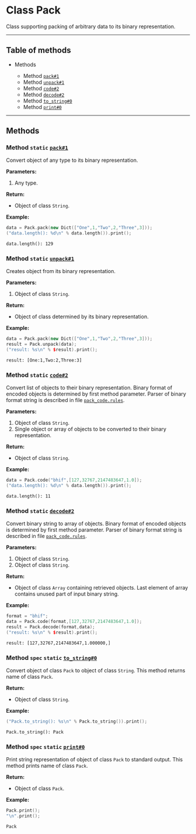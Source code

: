 # Class Pack

Class supporting packing of arbitrary data to its binary
representation.

-----

## Table of methods

* Methods

  * Method [`pack#1`](#pack%231)
  * Method [`unpack#1`](#unpack%231)
  * Method [`code#2`](#code%232)
  * Method [`decode#2`](#decode%232)
  * Method [`to_string#0`](#to_string%230)
  * Method [`print#0`](#print%230)

-----

## Methods

<a name="pack#1" />

### Method `static` [`pack#1`](https://github.com/izuzanak/uclang/blob/master/uclang/../uclang/mods/pack_uclm/source_files/pack_module.cc#L270)

Convert object of any type to its binary representation.

**Parameters:**

1. Any type.

**Return:**

* Object of class `String`.

**Example:**

```cpp
data = Pack.pack(new Dict(["One",1,"Two",2,"Three",3]));
("data.length(): %d\n" % data.length()).print();
```
```
data.length(): 129
```

<a name="unpack#1" />

### Method `static` [`unpack#1`](https://github.com/izuzanak/uclang/blob/master/uclang/../uclang/mods/pack_uclm/source_files/pack_module.cc#L391)

Creates object from its binary representation.

**Parameters:**

1. Object of class `String`.

**Return:**

* Object of class determined by its binary representation.

**Example:**

```cpp
data = Pack.pack(new Dict(["One",1,"Two",2,"Three",3]));
result = Pack.unpack(data);
("result: %s\n" % $result).print();
```
```
result: [One:1,Two:2,Three:3]
```

<a name="code#2" />

### Method `static` [`code#2`](https://github.com/izuzanak/uclang/blob/master/uclang/../uclang/mods/pack_uclm/source_files/pack_module.cc#L591)

Convert list of objects to their binary representation. Binary format of
encoded objects is determined by first method parameter. Parser
of binary format string is described in file
[`pack_code.rules`](https://github.com/izuzanak/uclang/blob/master/uclang/parsers/pack_code/pack_code.rules).

**Parameters:**

1. Object of class `String`.
2. Single object or array of objects to be converted to their binary representation.

**Return:**

* Object of class `String`.

**Example:**

```cpp
data = Pack.code("bhif",[127,32767,2147483647,1.0]);
("data.length(): %d\n" % data.length()).print();
```
```
data.length(): 11
```

<a name="decode#2" />

### Method `static` [`decode#2`](https://github.com/izuzanak/uclang/blob/master/uclang/../uclang/mods/pack_uclm/source_files/pack_module.cc#L1035)

Convert binary string to array of objects. Binary format of encoded objects
is determined by first method parameter. Parser of binary format string is
described in file
[`pack_code.rules`](https://github.com/izuzanak/uclang/blob/master/uclang/parsers/pack_code/pack_code.rules).

**Parameters:**

1. Object of class `String`.
2. Object of class `String`.

**Return:**

* Object of class `Array` containing retrieved objects. Last element of
array contains unused part of input binary string.

**Example:**

```cpp
format = "bhif";
data = Pack.code(format,[127,32767,2147483647,1.0]);
result = Pack.decode(format,data);
("result: %s\n" % $result).print();
```
```
result: [127,32767,2147483647,1.000000,]
```

<a name="to_string#0" />

### Method `spec` `static` [`to_string#0`](https://github.com/izuzanak/uclang/blob/master/uclang/../uclang/mods/pack_uclm/source_files/pack_module.cc#L1413)

Convert object of class `Pack` to object of class `String`.
This method returns name of class `Pack`.

**Return:**

* Object of class `String`.

**Example:**

```cpp
("Pack.to_string(): %s\n" % Pack.to_string()).print();
```
```
Pack.to_string(): Pack
```

<a name="print#0" />

### Method `spec` `static` [`print#0`](https://github.com/izuzanak/uclang/blob/master/uclang/../uclang/mods/pack_uclm/source_files/pack_module.cc#L1422)

Print string representation of object of class `Pack` to standard output.
This method prints name of class `Pack`.

**Return:**

* Object of class `Pack`.

**Example:**

```cpp
Pack.print();
"\n".print();
```
```
Pack
```

